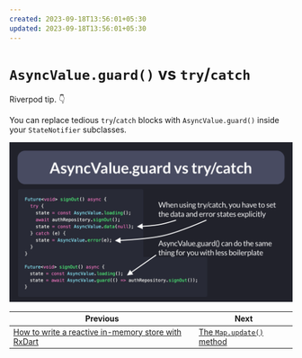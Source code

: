 ```yaml
---
created: 2023-09-18T13:56:01+05:30
updated: 2023-09-18T13:56:01+05:30
---
```

# `AsyncValue.guard()` vs `try`/`catch`

Riverpod tip. 👇

You can replace tedious `try`/`catch` blocks with `AsyncValue.guard()` inside your `StateNotifier` subclasses.

![](044-async-value-vs-try-catch.png)
 

| Previous | Next |
| -------- | ---- |
| [How to write a reactive in-memory store with RxDart](../0043-how-to-write-a-reactive-in-memory-store-with-rxdart/index.md) | [The `Map.update()` method](../0045-the-map-update-method/index.md) |